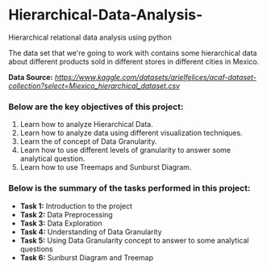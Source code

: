 # Hierarchical-Data-Analysis-
Hierarchical relational data analysis using python


The data set that we're going to work with contains some hierarchical data about different products sold in different stores in different cities in Mexico.

__Data Source:__ *https://www.kaggle.com/datasets/arielfelices/acaf-dataset-collection?select=Miexico_hierarchical_dataset.csv*

### Below are the key objectives of this project:
1.  Learn how to analyze Hierarchical Data.
2.  Learn how to analyze data using different visualization techniques.
3.  Learn the of concept of Data Granularity.
4.  Learn how to use different levels of granularity to answer some analytical question.
5.  Learn how to use Treemaps and Sunburst Diagram.

### Below is the summary of the tasks performed in this project:
- __Task 1:__ Introduction to the project
- __Task 2:__ Data Preprocessing
- __Task 3:__ Data Exploration
- __Task 4:__ Understanding of Data Granularity 
- __Task 5:__ Using Data Granularity concept to answer to some analytical questions
- __Task 6:__ Sunburst Diagram and Treemap
